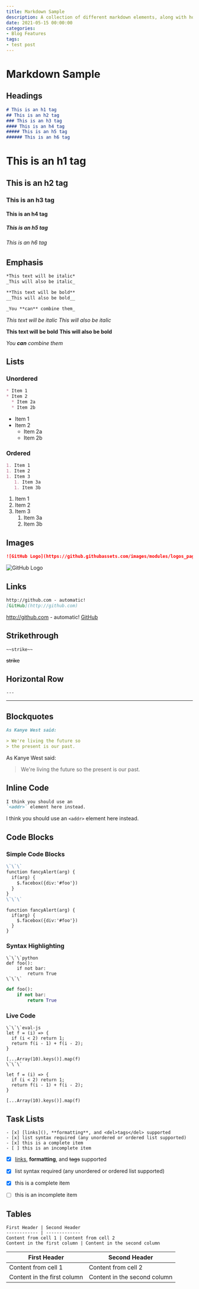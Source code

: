 ```yaml
---
title: Markdown Sample
description: A collection of different markdown elements, along with how they are rendered by the blog.
date: 2021-05-15 00:00:00
categories:
- Blog Features
tags:
- test post
---
```


# Markdown Sample

## Headings

```md
# This is an h1 tag
## This is an h2 tag
### This is an h3 tag
#### This is an h4 tag
##### This is an h5 tag
###### This is an h6 tag
```

# This is an h1 tag
## This is an h2 tag
### This is an h3 tag
#### This is an h4 tag
##### This is an h5 tag
###### This is an h6 tag

## Emphasis

```md
*This text will be italic*
_This will also be italic_

**This text will be bold**
__This will also be bold__

_You **can** combine them_
```

*This text will be italic*
_This will also be italic_

**This text will be bold**
__This will also be bold__

_You **can** combine them_

## Lists

### Unordered

```md
* Item 1
* Item 2
  * Item 2a
  * Item 2b
```

* Item 1
* Item 2
  * Item 2a
  * Item 2b

### Ordered

```md
1. Item 1
1. Item 2
1. Item 3
   1. Item 3a
   1. Item 3b
```

1. Item 1
1. Item 2
1. Item 3
   1. Item 3a
   1. Item 3b

## Images

```md
![GitHub Logo](https://github.githubassets.com/images/modules/logos_page/GitHub-Mark.png)
```

![GitHub Logo](https://github.githubassets.com/images/modules/logos_page/GitHub-Mark.png)

## Links

```md
http://github.com - automatic!
[GitHub](http://github.com)
```

http://github.com - automatic!
[GitHub](http://github.com)

## Strikethrough
```
~~strike~~
```

~~strike~~

## Horizontal Row

```
---
```

---

## Blockquotes

```md
As Kanye West said:

> We're living the future so
> the present is our past.
```

As Kanye West said:

> We're living the future so
> the present is our past.

## Inline Code

```md
I think you should use an 
`<addr>` element here instead.
```

I think you should use an 
`<addr>` element here instead.

## Code Blocks

### Simple Code Blocks

```md
\`\`\`
function fancyAlert(arg) {
  if(arg) {
    $.facebox({div:'#foo'})
  }
}
\`\`\`
```

```
function fancyAlert(arg) {
  if(arg) {
    $.facebox({div:'#foo'})
  }
}
```

### Syntax Highlighting

```
\`\`\`python
def foo():
    if not bar:
        return True
\`\`\`
```

```python
def foo():
    if not bar:
        return True
```

### Live Code

```
\`\`\`eval-js
let f = (i) => {
  if (i < 2) return 1;
  return f(i - 1) + f(i - 2);
}

[...Array(10).keys()].map(f)
\`\`\`
```

```eval-js
let f = (i) => {
  if (i < 2) return 1;
  return f(i - 1) + f(i - 2);
}

[...Array(10).keys()].map(f)
```

## Task Lists

```
- [x] [links](), **formatting**, and <del>tags</del> supported
- [x] list syntax required (any unordered or ordered list supported)
- [x] this is a complete item
- [ ] this is an incomplete item
```

- [x] [links](), **formatting**, and <del>tags</del> supported
- [x] list syntax required (any unordered or ordered list supported)
- [x] this is a complete item
- [ ] this is an incomplete item


## Tables

```
First Header | Second Header
------------ | -------------
Content from cell 1 | Content from cell 2
Content in the first column | Content in the second column
```

First Header | Second Header
------------ | -------------
Content from cell 1 | Content from cell 2
Content in the first column | Content in the second column
